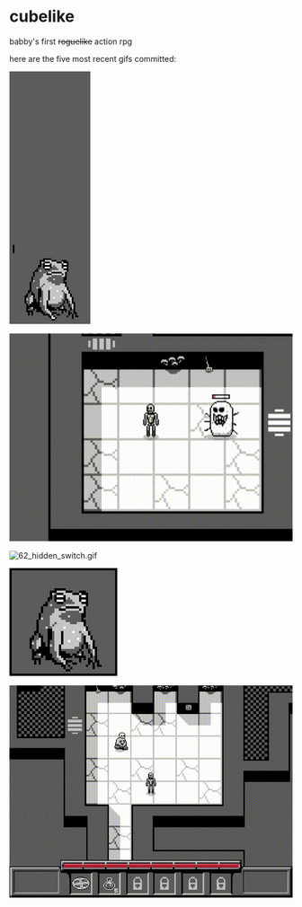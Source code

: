 # cubelike
babby's first ~~roguelike~~ action rpg 

here are the five most recent gifs committed:

![64_frog_jump.gif](gifs/64_frog_jump.gif?raw=true "64_frog_jump")

![63_sensor_doors.gif](gifs/63_sensor_doors.gif?raw=true "63_sensor_doors")

![62_hidden_switch.gif](gifs/62_hidden_switch.gif?raw=true "62_hidden_switch")

![61_frog_boss.gif](gifs/61_frog_boss.gif?raw=true "61_frog_boss")

![60_cutscenes.gif](gifs/60_cutscenes.gif?raw=true "60_cutscenes")

